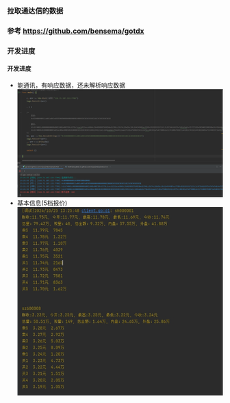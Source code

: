 ### 拉取通达信的数据
### 参考 https://github.com/bensema/gotdx


### 开发进度

#### 开发进度
* 能通讯，有响应数据，还未解析响应数据
![](docs/plan.png)
* 基本信息(5档报价)
![](docs/plan20241025.png)